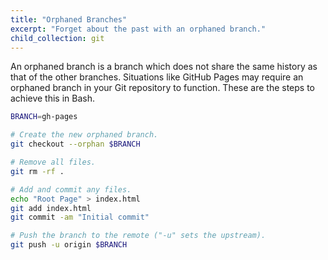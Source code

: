 ```yaml
---
title: "Orphaned Branches"
excerpt: "Forget about the past with an orphaned branch."
child_collection: git
---
```


An orphaned branch is a branch which does not share the same history as that of
the other branches. Situations like GitHub Pages may require an orphaned branch
in your Git repository to function. These are the steps to achieve this in Bash.

```bash
BRANCH=gh-pages

# Create the new orphaned branch.
git checkout --orphan $BRANCH

# Remove all files.
git rm -rf .

# Add and commit any files.
echo "Root Page" > index.html
git add index.html
git commit -am "Initial commit"

# Push the branch to the remote ("-u" sets the upstream).
git push -u origin $BRANCH
```
